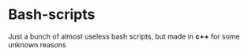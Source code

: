 # Bash-scripts
Just a bunch of almost useless bash scripts, but made in **c++** for some unknown reasons 
